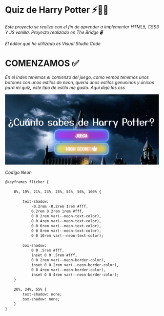 # Quiz de Harry Potter ⚡🧙🏼
_Este proyecto se realiza con el fin de aprender a implementar HTML5, CSS3 Y JS vanilla. Proyecto realizado en The Bridge 🖥️_

_El editor que he utilizado es Visual Studio Code_

# COMENZAMOS ✅
_En el Index tenemos el comienzo del juego, como vemos tenemos unos botones con unos estilos de neon, quería unos estilos genuninos y únicos para mi quiz, este tipo de estilo me gusto. Aquí dejo las css_

![Image Text](https://github.com/amparo1206/quiz/blob/main/imagenes/inicio.png)

_Código Neon_

```
@keyframes flicker {

    0%, 19%, 21%, 23%, 25%, 54%, 56%, 100% {
      
        text-shadow:
            -0.2rem -0.2rem 1rem #fff,
            0.2rem 0.2rem 1rem #fff,
            0 0 2rem var(--neon-text-color),
            0 0 4rem var(--neon-text-color),
            0 0 6rem var(--neon-text-color),
            0 0 8rem var(--neon-text-color),
            0 0 10rem var(--neon-text-color);
        
        box-shadow:
            0 0 .5rem #fff,
            inset 0 0 .5rem #fff,
            0 0 2rem var(--neon-border-color),
            inset 0 0 2rem var(--neon-border-color),
            0 0 4rem var(--neon-border-color),
            inset 0 0 4rem var(--neon-border-color);        
    }
    
    20%, 24%, 55% {        
        text-shadow: none;
        box-shadow: none;
    }    
}

```


